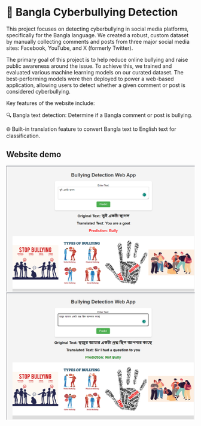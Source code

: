 # 🚫 Bangla Cyberbullying Detection
This project focuses on detecting cyberbullying in social media platforms, specifically for the Bangla language. We created a robust, custom dataset by manually collecting comments and posts from three major social media sites: Facebook, YouTube, and X (formerly Twitter).

The primary goal of this project is to help reduce online bullying and raise public awareness around the issue. To achieve this, we trained and evaluated various machine learning models on our curated dataset. 
The best-performing models were then deployed to power a web-based application, allowing users to detect whether a given comment or post is considered cyberbullying.

Key features of the website include:

🔍 Bangla text detection: Determine if a Bangla comment or post is bullying.

🌐 Built-in translation feature to convert Bangla text to English text for classification. 

## Website demo
![Preview of the Website](img/1.png)
![Preview of the Website](img/2.png)

